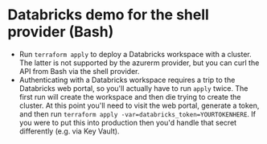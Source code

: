 # Databricks demo for the shell provider (Bash)

* Run `terraform apply` to deploy a Databricks workspace with a cluster. The latter is not supported by the azurerm provider, but you can curl the API from Bash via the shell provider.
* Authenticating with a Databricks workspace requires a trip to the Databricks web portal, so you'll actually have to run `apply` twice. The first run will create the workspace and then die trying to create the cluster. At this point you'll need to visit the web portal, generate a token, and then run `terraform apply -var=databricks_token=YOURTOKENHERE`. If you were to put this into production then you'd handle that secret differently (e.g. via Key Vault).
